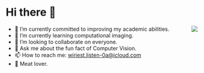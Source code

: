 # Hi there 👋

<img align="right" src="https://github-readme-stats.vercel.app/api?username=YipKo&show_icons=true&icon_color=CE1D2D&text_color=718096&bg_color=00000000&hide_title=true&hide_border=true&count_private=false&include_all_commits=true" />

- 🔭 I’m currently committed to improving my academic abilities.
- 🌱 I’m currently learning computational imaging.
- 👯 I’m looking to collaborate on everyone.
- 💬 Ask me about the fun fact of Computer Vision.
- 📫 How to reach me: [wiriest.listen-0a@icloud.com](mailto:wiriest.listen-0a@icloud.com)
- 🍖 Meat lover.

